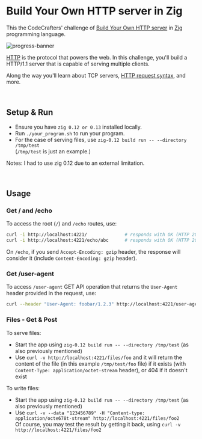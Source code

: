 # Build Your Own HTTP server in Zig

This the CodeCrafters' challenge of [Build Your Own HTTP server](https://app.codecrafters.io/courses/http-server/overview) in [Zig](https://ziglang.org/) programming language.

![progress-banner](https://backend.codecrafters.io/progress/http-server/28494212-4c3e-44cf-9cff-c613ef267821)

[HTTP](https://en.wikipedia.org/wiki/Hypertext_Transfer_Protocol) is the
protocol that powers the web. In this challenge, you'll build a HTTP/1.1 server
that is capable of serving multiple clients.

Along the way you'll learn about TCP servers,
[HTTP request syntax](https://www.w3.org/Protocols/rfc2616/rfc2616-sec5.html),
and more.

<br/>

## Setup & Run

-   Ensure you have `zig 0.12 or 0.13` installed locally.
-   Run `./your_program.sh` to run your program.
-   For the case of serving files, use `zig-0.12 build run -- --directory /tmp/test`<br/>
    (`/tmp/test` is just an example.)

Notes: I had to use zig 0.12 due to an external limitation.

<br/>

## Usage

### Get / and /echo

To access the root (`/`) and `/echo` routes, use:

```bash
curl -i http://localhost:4221/              # responds with OK (HTTP 200)
curl -i http://localhost:4221/echo/abc      # responds with OK (HTTP 200) and body: abc
```

On `/echo`, if you send `Accept-Encoding: gzip` header, the response will consider it (include `Content-Encoding: gzip` header).

### Get /user-agent

To access `/user-agent` GET API operation that returns the `User-Agent` header provided in the request, use:

```bash
curl --header "User-Agent: foobar/1.2.3" http://localhost:4221/user-agent  # responds with OK (HTTP 200) and body: foobar/1.2.3
```

### Files - Get & Post

To serve files:

-   Start the app using `zig-0.12 build run -- --directory /tmp/test` (as also previously mentioned)
-   Use `curl -v http://localhost:4221/files/foo` and it will return the content of the file (in this example `/tmp/test/foo` file) if it exists (with `Content-Type: application/octet-stream` header), or 404 if it doesn't exist

To write files:

-   Start the app using `zig-0.12 build run -- --directory /tmp/test` (as also previously mentioned)
-   Use `curl -v --data "123456789" -H "Content-type: application/octe678t-stream" http://localhost:4221/files/foo2` <br/>
    Of course, you may test the result by getting it back, using `curl -v http://localhost:4221/files/foo2`
